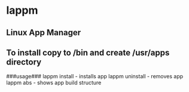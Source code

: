 # lappm
Linux App Manager
---
To install copy to /bin and create /usr/apps directory
---
###usage###
lappm install <pkg name.app.tar.gz> - installs app
lappm uninstall <pkg name.app> - removes app
lappm abs - shows app build structure

